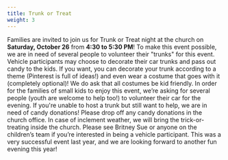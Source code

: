 ```yaml
---
title: Trunk or Treat
weight: 3
---
```


Families are invited to join us for Trunk or Treat night at the church on **Saturday, October 26** from **4:30 to 5:30 PM**!  To make this event possible, we are in need of several people to volunteer their "trunks" for this event.  Vehicle participants may choose to decorate their car trunks and pass out candy to the kids.  If you want, you can decorate your trunk according to a theme (Pinterest is full of ideas!) and even wear a costume that goes with it (completely optional)!  We do ask that all costumes be kid friendly.  In order for the families of small kids to enjoy this event, we’re asking for several people (youth are welcome to help too!) to volunteer their car for the evening.  If you're unable to host a trunk but still want to help, we are in need of candy donations!  Please drop off any candy donations in the church office.  In case of inclement weather, we will bring the trick-or-treating inside the church.  Please see Britney Sue or anyone on the children’s team if you’re interested in being a vehicle participant.  This was a very successful event last year, and we are looking forward to another fun evening this year!